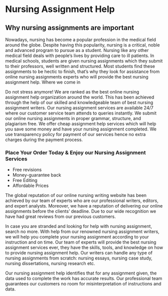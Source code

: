 # Nursing Assignment Help

## Why nursing assignments are important

Nowadays, nursing has become a popular profession in the medical field around the globe. Despite having this popularity, nursing is a critical, noble and advanced program to pursue as a student. Nursing like any other medical field deals with people’s lives by providing care to ill patients. In medical schools, students are given nursing assignments which they submit to their professors, well written and structured. Most students find these assignments to be hectic to finish, that’s why they look for assistance from online nursing assignments experts who will provide the best nursing assignment help.
Where we come in

Do not stress anymore! We are ranked as the best online nursing assignment help organization around the world. This has been achieved through the help of our skilled and knowledgeable team of best nursing assignment writers. Our nursing assignment services are available 24/7 where our customer service team attends to queries instantly. We submit our online nursing assignments in proper grammar, structure, and plagiarism free. We offer cheap assignment help services which will help you save some money and have your nursing assignment completed. We use transparency policy for payment of our services hence no extra charges during the payment process.

### Place Your Order Today & Enjoy our Nursing Assignment Services

- Free revisions
- Money-guarantee back
- Free Editing
- Affordable Prices

The global reputation of our online nursing writing website has been achieved by our team of experts who are our professional writers, editors, and expert analysts. Moreover, we have a reputation of delivering our online assignments before the clients’ deadline. Due to our wide recognition we have had great reviews from our previous customers.

In case you are stranded and looking for help with nursing assignment, search no more. With help from our renowned nursing assignment writers, we will help you complete your nursing assignment according to your instruction and on time. Our team of experts will provide the best nursing assignment services ever, they have the skills, tools, and knowledge on how to provide nursing assignment help. Our writers can handle any type of nursing assignments from scratch: nursing essays, nursing case study, nursing dissertations, nursing research etc.

Our nursing assignment help identifies that for any assignment given, the data used to complete the work has accurate results. Our professional team guarantees our customers no room for misinterpretation of instructions and data.
